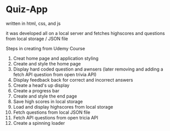 # Quiz-App

written in html, css, and js

it was developed all on a local server and fetches highscores and questions from local storage / JSON file

Steps in creating from Udemy Course

1. Creat home page and application styling
2. Create and style the home page 
3. Display hard coded question and awnsers (later removing and adding a fetch API question from open trivia API)
4. Display feedback back for correct and incorrect answers
5. Create a head's up display
6. Create a progress bar 
7. Create and style the end page
8. Save high scores in local storage
9. Load and display highscores from local storage
10. Fetch questions from local JSON file
11. Fetch API questions from open tricia API
12. Create a spinning loader
